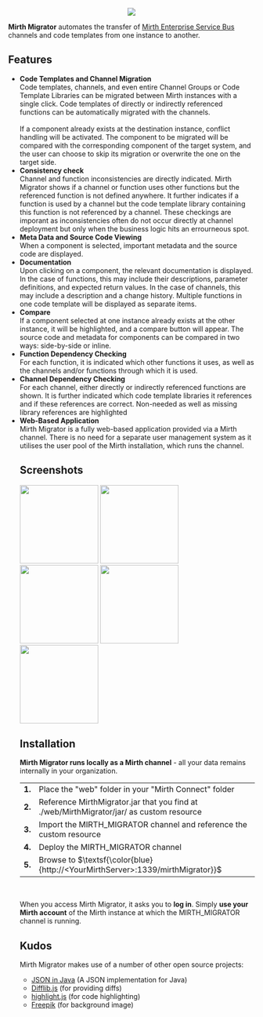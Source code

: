<p align="center"><img src="https://github.com/user-attachments/assets/7d9cabf1-b4d2-4e32-8b40-3a579f398b72"></p>
<b>Mirth Migrator</b> automates the transfer of <a href="https://www.nextgen.com/solutions/interoperability/mirth-integration-engine/mirth-connect-downloads" target="_blank">Mirth Enterprise Service Bus</a> channels and code templates from one instance to another.
<h2>Features</h2>
<ul>
  <li><b>Code Templates and Channel Migration</b><br/>Code templates, channels, and even entire Channel Groups or Code Template Libraries can be migrated between Mirth instances with a single click. Code templates of directly or indirectly referenced functions can be automatically migrated with the channels.<br/><br/>
If a component already exists at the destination instance, conflict handling will be activated. The component to be migrated will be compared with the corresponding component of the target system, and the user can choose to skip its migration or overwrite the one on the target side.</li>
  <li><b>Consistency check</b><br/>Channel and function inconsistencies are directly indicated. Mirth Migrator shows if a channel or function uses other functions but the referenced function is not defined anywhere. It further indicates if a function is used by a channel but the code template library containing this function is not referenced by a channel. These checkings are imporant as inconsistencies often do not occur directly at channel deployment but only when the business logic hits an errourneous spot.</li>
  <li><b>Meta Data and Source Code Viewing</b><br/>When a component is selected, important metadata and the source code are displayed.</li>
  <li><b>Documentation</b><br/>Upon clicking on a component, the relevant documentation is displayed. In the case of functions, this may include their descriptions, parameter definitions, and expected return values. In the case of channels, this may include a description and a change history. Multiple functions in one code template will be displayed as separate items.</li>
  <li><b>Compare</b><br/>If a component selected at one instance already exists at the other instance, it will be highlighted, and a compare button will appear. The source code and metadata for components can be compared in two ways: side-by-side or inline.</li>
  <li><b>Function Dependency Checking</b><br/>For each function, it is indicated which other functions it uses, as well as the channels and/or functions through which it is used.</li>
  <li><b>Channel Dependency Checking</b><br/>For each channel, either directly or indirectly referenced functions are shown. It is further indicated which code template libraries it references and if these references are correct. Non-needed as well as missing library references are highlighted</li>
   <li><b>Web-Based Application</b><br/>Mirth Migrator is a fully web-based application provided via a Mirth channel. There is no need for a separate user management system as it utilises the user pool of the Mirth installation, which runs the channel.</li>
<h2>Screenshots</h2>
  <kbd><img src="https://github.com/odoodo/Mirth-Migrator/assets/61003874/01fb4697-c3b1-4927-83b5-3880f2cad292" width="160"></kbd>
  <kbd><img src="https://github.com/odoodo/Mirth-Migrator/assets/61003874/582d4991-04b5-4132-805d-48aee2267c80" width="160"></kbd>
  <kbd><img src="https://github.com/odoodo/Mirth-Migrator/assets/61003874/0858502d-2135-4674-bdac-e784ab8fc1af" width="160"></kbd>
  <kbd><img src="https://github.com/odoodo/Mirth-Migrator/assets/61003874/d6752f34-d959-46cf-bbc8-e744b9284a47" width="160"></kbd>
  <kbd><img src="https://github.com/odoodo/Mirth-Migrator/assets/61003874/9ba37e59-896c-4fb0-897c-2f133880d82f" width="160"></kbd>

<h2>Installation</h2>

<b>Mirth Migrator runs locally as a Mirth channel</b> - all your data remains internally in your organization.

<table>
  <tr><td><b>1.</b></td><td>Place the "web" folder in your "Mirth Connect" folder</td></tr>
  <tr><td><b>2.</b></td><td>Reference MirthMigrator.jar that you find at ./web/MirthMigrator/jar/ as custom resource</td></tr>
  <tr><td><b>3.</b></td><td>Import the MIRTH_MIGRATOR channel and reference the custom resource</td></tr>
  <tr><td><b>4.</b></td><td>Deploy the MIRTH_MIGRATOR channel</td></tr>
  <tr><td><b>5.</b></td><td>Browse to $\textsf{\color{blue}{http://&lt;YourMirthServer&gt;:1339/mirthMigrator}}$</td></tr>
</table><br/>

When you access Mirth Migrator, it asks you to <b>log in</b>. Simply <b>use your Mirth account</b> of the Mirth instance at which the MIRTH_MIGRATOR channel is running.

<h2>Kudos</h2>
Mirth Migrator makes use of a number of other open source projects:
<ul>
<li><a href="https://github.com/stleary/JSON-java" target="_blank">JSON in Java</a> (A JSON implementation for Java)</li>
<li><a href="https://github.com/qiao/difflib.js/" target="_blank">Difflib.js</a> (for providing diffs)</li>
<li><a href="https://highlightjs.org/" target="_blank">highlight.js</a> (for code highlighting)</li>
<li><a href="https://www.freepik.com/" target="_blank">Freepik</a> (for background image)</li>
</ul>


